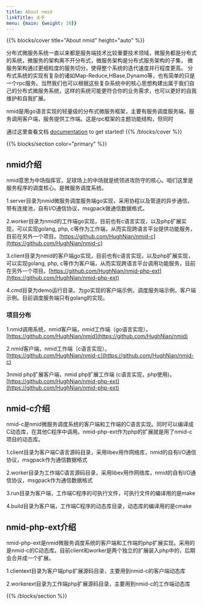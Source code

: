 ```yaml
---
title: About nmid
linkTitle: 关于
menu: {main: {weight: 10}}
---
```


{{% blocks/cover title="About nmid" height="auto" %}}

分布式微服务系统一直以来都是服务端技术比较重要技术领域，微服务都是分布式的系统，微服务的架构离不开分布式，微服务架构是分布式服务架构的子集， 微服务架构通过更细粒度的服务切分，使得整个系统的迭代速度并行程度更高。 分布式系统的实现有复杂的诸如Map-Reduce,HBase,Dynamo等，也有简单的只是一个rpc服务。当然我们也可以根据这些复杂系统中的核心思想构建出属于我们自己的分布式微服务系统，这样的系统可能更符合你的业务需求，也可以更好的自我维护和自我扩展。  

nmid是用go语言实现的轻量级的分布式微服务框架，主要有服务调度服务端，服务调用客户端，服务提供工作端。这是rpc框架的主题功能结构，但同时

通过这里查看文档 [documentation](/docs/) to get started!
{{% /blocks/cover %}}

{{% blocks/section color="primary" %}}
## nmid介绍   

nmid意思为中场指挥官，足球场上的中场就是统领进攻防守的核心。咱们这里是服务程序的调度核心。是微服务调度系统。

1.server目录为nmid微服务调度服务端go实现，采用协程以及管道的异步通信，带有连接池，自有I/O通信协议，msgpack做通信数据格式。  

2.worker目录为nmid的工作端go实现，目前也有c语言实现，以及php扩展实现，可以实现golang, php, c等作为工作端，从而实现跨语言平台提供功能服务，目前在另外一个项目。[https://github.com/HughNian/nmid-c](https://github.com/HughNian/nmid-c)  

3.client目录为nmid的客户端go实现，目前也有c语言实现，以及php扩展实现，可以实现golang, php, c等作为客户端，从而实现跨语言平台调用功能服务，目前在另外一个项目。[https://github.com/HughNian/nmid-php-ext](https://github.com/HughNian/nmid-php-ext)  

4.cmd目录为demo运行目录。为go实现的客户端示例，调度服务端示例，客户端示例。目前调度服务端只有golang的实现。

### 项目分布
1.nmid调用系统，nmid客户端，nmid工作端（go语言实现）。 [https://github.com/HughNian/nmid](https://github.com/HughNian/nmid)  

2.nmid客户端，nmid工作端（c语言实现）。[https://github.com/HughNian/nmid-c](https://github.com/HughNian/nmid-c)  

3nmid php扩展客户端，nmid php扩展工作端 (c语言实现，php使用)。[https://github.com/HughNian/nmid-php-ext](https://github.com/HughNian/nmid-php-ext)  

## nmid-c介绍  

nmid-c是nmid微服务调度系统的客户端和工作端的C语言实现。同时可以编译成C动态库，在其他C程序中调用。nmid-php-ext作为php的扩展就是用了nmid-c项目的动态库。

1.client目录为客户端C语言源码目录，采用libev用作网络库，nmid的自有I/O通信协议，msgpack作为通信数据格式

2.worker目录为工作端C语言源码目录，采用libev用作网络库，nmid的自有I/O通信协议，msgpack作为通信数据格式

3.run目录为客户端，工作端C程序的可执行文件，可执行文件的编译用的是make

4.build目录为客户端，工作端C程序的动态库目录，动态库的编译用的是cmake 


## nmid-php-ext介绍  

nmid-php-ext是nmid微服务调度系统的客户端和工作端的php扩展实现。采用的是nmid-c的C动态库。目前client和worker是两个独立的扩展装入php中的，后期会合并成一个扩展。

1.clientext目录为客户端php扩展源码目录，主要用到nmid-c的客户端动态库

2.workerext目录为工作端php扩展源码目录，主要用到nmid-c的工作端动态库 

{{% /blocks/section %}}
